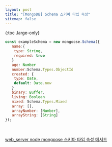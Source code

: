 ```yaml
---
layout: post
title: "[MongoDB] Schema 스키마 타입 속성"
sitemap: false
---
```


{:toc .large-only}

```js
const exampleSchema = new mongoose.Schema({
   name:{
    type: String,
    required: true
   }
   age: Number
   number:Schema.Types.ObjectId
   created: {
    type: Date,
    default: Date.now
   }
   binary: Buffer,
   living: Boolean
   mixed: Schema.Types.Mixed
   array: [],
   arrayNumber: [Number],
   arrayString: [String]
});
```

<br/>

[web_server node mongoose 스키마 타입 속성 메서드](https://m.blog.naver.com/rwans0397/220696586520)
